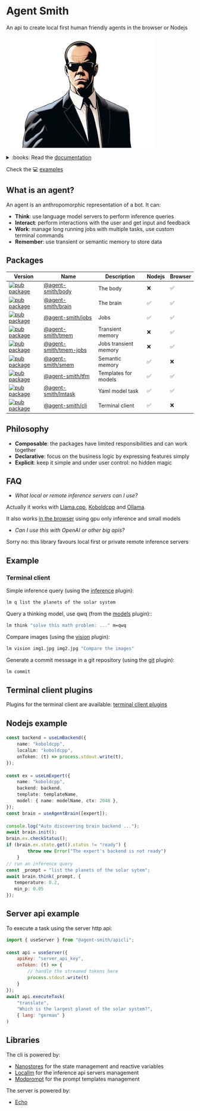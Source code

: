 # Agent Smith

An api to create local first human friendly agents in the browser or Nodejs

![Agent Smith](docsite/public/img/agentsmith.png)

<details>
<summary>:books: Read the <a href="https://synw.github.io/agent-smith">documentation</a></summary>

 - [Libraries](https://synw.github.io/agent-smith/libraries)
     - [The body](https://synw.github.io/agent-smith/libraries/the_body)
        - [Overview](https://synw.github.io/agent-smith/libraries/the_body/overview)
        - [Install](https://synw.github.io/agent-smith/libraries/the_body/install)
        - [Basic agent](https://synw.github.io/agent-smith/libraries/the_body/basic_agent)
         - [Interactions](https://synw.github.io/agent-smith/libraries/the_body/interactions)
            - [Talk](https://synw.github.io/agent-smith/libraries/the_body/interactions/talk)
            - [Components](https://synw.github.io/agent-smith/libraries/the_body/interactions/components)
            - [Confirm](https://synw.github.io/agent-smith/libraries/the_body/interactions/confirm)
     - [The brain](https://synw.github.io/agent-smith/libraries/the_brain)
        - [Overview](https://synw.github.io/agent-smith/libraries/the_brain/overview)
        - [Install](https://synw.github.io/agent-smith/libraries/the_brain/install)
        - [Backends](https://synw.github.io/agent-smith/libraries/the_brain/backends)
        - [Experts](https://synw.github.io/agent-smith/libraries/the_brain/experts)
        - [Brain](https://synw.github.io/agent-smith/libraries/the_brain/brain)
        - [Grammars](https://synw.github.io/agent-smith/libraries/the_brain/grammars)
        - [Browser](https://synw.github.io/agent-smith/libraries/the_brain/browser)
         - [Templates](https://synw.github.io/agent-smith/libraries/the_brain/templates)
            - [Basics](https://synw.github.io/agent-smith/libraries/the_brain/templates/basics)
            - [History](https://synw.github.io/agent-smith/libraries/the_brain/templates/history)
            - [Few shots](https://synw.github.io/agent-smith/libraries/the_brain/templates/few_shots)
     - [Jobs](https://synw.github.io/agent-smith/libraries/jobs)
        - [Get started](https://synw.github.io/agent-smith/libraries/jobs/get_started)
        - [Create a job](https://synw.github.io/agent-smith/libraries/jobs/create_a_job)
        - [Config](https://synw.github.io/agent-smith/libraries/jobs/config)
        - [State management](https://synw.github.io/agent-smith/libraries/jobs/state_management)
        - [Memory](https://synw.github.io/agent-smith/libraries/jobs/memory)
     - [Lm task](https://synw.github.io/agent-smith/libraries/lm_task)
        - [Get started](https://synw.github.io/agent-smith/libraries/lm_task/get_started)
        - [Specification](https://synw.github.io/agent-smith/libraries/lm_task/specification)
        - [Use tasks](https://synw.github.io/agent-smith/libraries/lm_task/use_tasks)
        - [Variables](https://synw.github.io/agent-smith/libraries/lm_task/variables)
        - [Templates](https://synw.github.io/agent-smith/libraries/lm_task/templates)
     - [Transient memory](https://synw.github.io/agent-smith/libraries/transient_memory)
        - [Get started](https://synw.github.io/agent-smith/libraries/transient_memory/get_started)
        - [Usage](https://synw.github.io/agent-smith/libraries/transient_memory/usage)
        - [Api](https://synw.github.io/agent-smith/libraries/transient_memory/api)
     - [Semantic memory](https://synw.github.io/agent-smith/libraries/semantic_memory)
        - [Get started](https://synw.github.io/agent-smith/libraries/semantic_memory/get_started)
        - [Initialize](https://synw.github.io/agent-smith/libraries/semantic_memory/initialize)
        - [Write operations](https://synw.github.io/agent-smith/libraries/semantic_memory/write_operations)
        - [Read operations](https://synw.github.io/agent-smith/libraries/semantic_memory/read_operations)
 - [Terminal client](https://synw.github.io/agent-smith/terminal_client)
    - [Install](https://synw.github.io/agent-smith/terminal_client/install)
    - [Overview](https://synw.github.io/agent-smith/terminal_client/overview)
    - [Config](https://synw.github.io/agent-smith/terminal_client/config)
    - [Tasks](https://synw.github.io/agent-smith/terminal_client/tasks)
    - [Models](https://synw.github.io/agent-smith/terminal_client/models)
    - [Actions](https://synw.github.io/agent-smith/terminal_client/actions)
    - [Workflows](https://synw.github.io/agent-smith/terminal_client/workflows)
    - [Commands](https://synw.github.io/agent-smith/terminal_client/commands)
    - [Tools call](https://synw.github.io/agent-smith/terminal_client/tools_call)
 - [Plugins](https://synw.github.io/agent-smith/plugins)
    - [Overview](https://synw.github.io/agent-smith/plugins/overview)
    - [Models](https://synw.github.io/agent-smith/plugins/models)
    - [Inference](https://synw.github.io/agent-smith/plugins/inference)
    - [Vision](https://synw.github.io/agent-smith/plugins/vision)
     - [Code](https://synw.github.io/agent-smith/plugins/code)
        - [Git](https://synw.github.io/agent-smith/plugins/code/git)
     - [Web](https://synw.github.io/agent-smith/plugins/web)
        - [Video](https://synw.github.io/agent-smith/plugins/web/video)
 - [Server](https://synw.github.io/agent-smith/server)
    - [Get started](https://synw.github.io/agent-smith/server/get_started)
    - [Configuration](https://synw.github.io/agent-smith/server/configuration)
    - [Tasks](https://synw.github.io/agent-smith/server/tasks)
    - [Endpoints](https://synw.github.io/agent-smith/server/endpoints)
 - [Examples](https://synw.github.io/agent-smith/examples)
    - [Data viz](https://synw.github.io/agent-smith/examples/data_viz)

</details>

Check the :computer: [examples](examples)

## What is an agent?

An agent is an anthropomorphic representation of a bot. It can:

- **Think**: use language model servers to perform inference queries
- **Interact**: perform interactions with the user and get input and feedback
- **Work**: manage long running jobs with multiple tasks, use custom terminal commands
- **Remember**: use transient or semantic memory to store data

## Packages

| Version | Name | Description | Nodejs | Browser |
| --- | --- | --- | --- | --- |
| [![pub package](https://img.shields.io/npm/v/@agent-smith/body)](https://www.npmjs.com/package/@agent-smith/body) | [@agent-smith/body](https://github.com/synw/agent-smith/tree/main/packages/body) | The body | :x: | :white_check_mark:
| [![pub package](https://img.shields.io/npm/v/@agent-smith/brain)](https://www.npmjs.com/package/@agent-smith/brain) | [@agent-smith/brain](https://github.com/synw/agent-smith/tree/main/packages/brain) | The brain | :white_check_mark: | :white_check_mark:
| [![pub package](https://img.shields.io/npm/v/@agent-smith/jobs)](https://www.npmjs.com/package/@agent-smith/jobs) | [@agent-smith/jobs](https://github.com/synw/agent-smith/tree/main/packages/jobs) | Jobs | :white_check_mark: | :white_check_mark:
| [![pub package](https://img.shields.io/npm/v/@agent-smith/tmem)](https://www.npmjs.com/package/@agent-smith/tmem) | [@agent-smith/tmem](https://github.com/synw/agent-smith/tree/main/packages/tmem) | Transient memory | :x: | :white_check_mark:
| [![pub package](https://img.shields.io/npm/v/@agent-smith/tmem-jobs)](https://www.npmjs.com/package/@agent-smith/tmem-jobs) | [@agent-smith/tmem-jobs](https://github.com/synw/agent-smith/tree/main/packages/tmem-jobs) | Jobs transient memory | :x: | :white_check_mark:
| [![pub package](https://img.shields.io/npm/v/@agent-smith/smem)](https://www.npmjs.com/package/@agent-smith/smem) | [@agent-smith/smem](https://github.com/synw/agent-smith/tree/main/packages/smem) | Semantic memory | :white_check_mark: | :x:
| [![pub package](https://img.shields.io/npm/v/@agent-smith/tfm)](https://www.npmjs.com/package/@agent-smith/tfm) | [@agent-smith/tfm](https://github.com/synw/agent-smith/tree/main/packages/tfm) | Templates for models | :white_check_mark: | :white_check_mark:
| [![pub package](https://img.shields.io/npm/v/@agent-smith/lmtask)](https://www.npmjs.com/package/@agent-smith/lmtask) | [@agent-smith/lmtask](https://github.com/synw/agent-smith/tree/main/packages/lmtask) | Yaml model task | :white_check_mark: | :white_check_mark:
| [![pub package](https://img.shields.io/npm/v/@agent-smith/cli)](https://www.npmjs.com/package/@agent-smith/cli) | [@agent-smith/cli](https://github.com/synw/agent-smith/tree/main/packages/cli) | Terminal client | :white_check_mark: | :x:

## Philosophy

- **Composable**: the packages have limited responsibilities and can work together
- **Declarative**: focus on the business logic by expressing features simply
- **Explicit**: keep it simple and under user control: no hidden magic

## FAQ

- *What local or remote inference servers can I use?*

Actually it works with [Llama.cpp](https://github.com/ggerganov/llama.cpp/tree/master/examples/server),
[Koboldcpp](https://github.com/LostRuins/koboldcpp) and [Ollama](https://github.com/ollama/ollama).

It also works [in the browser](https://synw.github.io/agent-smith/the_brain/browser) using gpu only inference and small models

- *Can I use this with OpenAI or other big apis?*

Sorry no: this library favours local first or private remote inference servers

## Example

### Terminal client

Simple inference query (using the [inference](https://synw.github.io/agent-smith/plugins/inference) plugin):

```bash
lm q list the planets of the solar system
```

Query a thinking model, use qwq (from the [models](https://synw.github.io/agent-smith/plugins/models) plugin)::

```bash
lm think "solve this math problem: ..." m=qwq
```

Compare images (using the [vision](https://synw.github.io/agent-smith/plugins/vision) plugin):

```bash
lm vision img1.jpg img2.jpg "Compare the images"
```

Generate a commit message in a git repository (using the [git](https://synw.github.io/agent-smith/plugins/code/git) plugin):

```bash
lm commit
```

## Terminal client plugins

Plugins for the terminal client are available: [terminal client plugins](https://github.com/synw/agent-smith-plugins)

## Nodejs example

```ts
const backend = useLmBackend({
    name: "koboldcpp",
    localLm: "koboldcpp",
    onToken: (t) => process.stdout.write(t),
});

const ex = useLmExpert({
    name: "koboldcpp",
    backend: backend,
    template: templateName,
    model: { name: modelName, ctx: 2048 },
});
const brain = useAgentBrain([expert]);

console.log("Auto discovering brain backend ...");
await brain.init();
brain.ex.checkStatus();
if (brain.ex.state.get().status != "ready") {
        throw new Error("The expert's backend is not ready")
    }
// run an inference query
const _prompt = "list the planets of the solar sytem";
await brain.think(_prompt, { 
   temperature: 0.2, 
   min_p: 0.05 
});
```

## Server api example

To execute a task using the server http api:

```js
import { useServer } from "@agent-smith/apicli";

const api = useServer({
    apiKey: "server_api_key",
    onToken: (t) => {
        // handle the streamed tokens here
        process.stdout.write(t)
    }
});
await api.executeTask(
    "translate", 
    "Which is the largest planet of the solar system?", 
    { lang: "german" }
)
```

## Libraries

The cli is powered by:

- [Nanostores](https://github.com/nanostores/nanostores) for the state management and reactive variables
- [Locallm](https://github.com/synw/locallm) for the inference api servers management
- [Modprompt](https://github.com/synw/modprompt) for the prompt templates management

The server is powered by:

- [Echo](https://github.com/labstack/echo)
